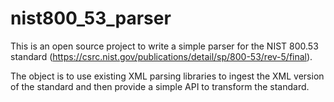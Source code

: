 # nist800_53_parser

This is an open source project to write a simple parser for the NIST 800.53 standard (https://csrc.nist.gov/publications/detail/sp/800-53/rev-5/final).

The object is to use existing XML parsing libraries to ingest the XML version of the standard and then provide a simple API to transform the standard.

